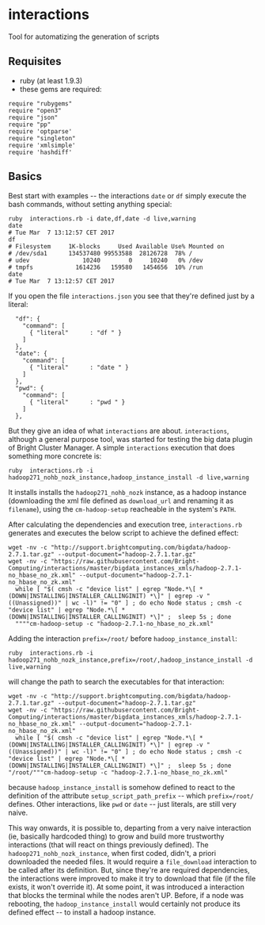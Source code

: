 <!--
Copyright 2017 Bright Computing Holding BV.

   Licensed under the Apache License, Version 2.0 (the "License");
   you may not use this file except in compliance with the License.
   You may obtain a copy of the License at

       http://www.apache.org/licenses/LICENSE-2.0

   Unless required by applicable law or agreed to in writing, software
   distributed under the License is distributed on an "AS IS" BASIS,
   WITHOUT WARRANTIES OR CONDITIONS OF ANY KIND, either express or implied.
   See the License for the specific language governing permissions and
   limitations under the License.
-->

# interactions
Tool for automatizing the generation of scripts

Requisites
----------
* ruby (at least 1.9.3)
* these gems are required:
```
require "rubygems"
require "open3"
require "json"
require "pp"
require 'optparse'
require "singleton"
require 'xmlsimple'
require 'hashdiff'
```



Basics
----------
Best start with examples -- the interactions `date`  or `df` simply execute the bash commands, without setting anything special:
```
ruby  interactions.rb -i date,df,date -d live,warning
date 
# Tue Mar  7 13:12:57 CET 2017
df 
# Filesystem     1K-blocks     Used Available Use% Mounted on
# /dev/sda1      134537480 99553588  28126728  78% /
# udev               10240        0     10240   0% /dev
# tmpfs            1614236   159580   1454656  10% /run
date 
# Tue Mar  7 13:12:57 CET 2017
```

If you open the file `interactions.json` you see that they're defined just by a literal:
```
  "df": {
    "command": [
      { "literal"      : "df " }
    ]
  },
  "date": {
    "command": [
      { "literal"      : "date " }
    ]
  },
  "pwd": {
    "command": [
      { "literal"      : "pwd " }
    ]
  },
```

But they give an idea of what `interactions` are about. `interactions`, although a general purpose tool,
was started for testing the big data plugin of Bright Cluster Manager. A simple `interactions` execution
that does something more concrete is:

```
ruby  interactions.rb -i hadoop271_nohb_nozk_instance,hadoop_instance_install -d live,warning
```

It installs installs the `hadoop271_nohb_nozk` instance, as a hadoop instance (downloading the xml file defined as `download_url` and renaming it as `filename`), using the `cm-hadoop-setup` reacheable in the system's `PATH`.

After calculating the dependencies and execution tree, `interactions.rb` generates and executes the below script
to achieve the defined effect:
```
wget -nv -c "http://support.brightcomputing.com/bigdata/hadoop-2.7.1.tar.gz" --output-document="hadoop-2.7.1.tar.gz"
wget -nv -c "https://raw.githubusercontent.com/Bright-Computing/interactions/master/bigdata_instances_xmls/hadoop-2.7.1-no_hbase_no_zk.xml" --output-document="hadoop-2.7.1-no_hbase_no_zk.xml"
  while [ "$( cmsh -c "device list" | egrep "Node.*\[ *(DOWN|INSTALLING|INSTALLER_CALLINGINIT) *\]" | egrep -v "((Unassigned))" | wc -l)" != "0" ] ; do echo Node status ; cmsh -c "device list" | egrep "Node.*\[ *(DOWN|INSTALLING|INSTALLER_CALLINGINIT) *\]" ;  sleep 5s ; done  
  """"cm-hadoop-setup -c "hadoop-2.7.1-no_hbase_no_zk.xml"
```


Adding the interaction `prefix=/root/` before `hadoop_instance_install`:
```
ruby  interactions.rb -i hadoop271_nohb_nozk_instance,prefix=/root/,hadoop_instance_install -d live,warning
```
will change the path to search the executables for that interaction:
```
wget -nv -c "http://support.brightcomputing.com/bigdata/hadoop-2.7.1.tar.gz" --output-document="hadoop-2.7.1.tar.gz"
wget -nv -c "https://raw.githubusercontent.com/Bright-Computing/interactions/master/bigdata_instances_xmls/hadoop-2.7.1-no_hbase_no_zk.xml" --output-document="hadoop-2.7.1-no_hbase_no_zk.xml"
  while [ "$( cmsh -c "device list" | egrep "Node.*\[ *(DOWN|INSTALLING|INSTALLER_CALLINGINIT) *\]" | egrep -v "((Unassigned))" | wc -l)" != "0" ] ; do echo Node status ; cmsh -c "device list" | egrep "Node.*\[ *(DOWN|INSTALLING|INSTALLER_CALLINGINIT) *\]" ;  sleep 5s ; done  
"/root/"""cm-hadoop-setup -c "hadoop-2.7.1-no_hbase_no_zk.xml"
```

because  `hadoop_instance_install` is somehow defined to react to the definition of the attribute `setup_script_path_prefix` -- which `prefix=/root/` defines. Other interactions, like `pwd` or `date` -- just literals, are still very naive.

This way onwards, it is possible to, departing from a very naive interaction (ie, basically hardcoded thing) to grow and build more trustworthy interactions (that will react on things previously defined). The `hadoop271_nohb_nozk_instance`, when first coded, didn't, a priori downloaded the needed files. It would require a `file_download` interaction to be called after its definition. But, since they're are required dependencies, the interactions were improved to make it try to download that file (if the file exists, it won't override it). At some point, it was introduced a interaction that blocks the terminal while the nodes aren't UP. Before, if a node was rebooting, the `hadoop_instance_install`  would certainly not produce its defined effect -- to install a hadoop instance.
